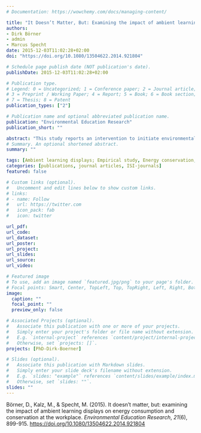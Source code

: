 ```yaml
---
# Documentation: https://wowchemy.com/docs/managing-content/

title: "It Doesn’t Matter, But: Examining the impact of ambient learning displays on energy consumption and conservation at the workplace"
authors:
- Dirk Börner
- admin
- Marcus Specht
date: 2015-12-03T11:02:28+02:00
doi: "https://doi.org/10.1080/13504622.2014.921804"

# Schedule page publish date (NOT publication's date).
publishDate: 2015-12-03T11:02:28+02:00

# Publication type.
# Legend: 0 = Uncategorized; 1 = Conference paper; 2 = Journal article;
# 3 = Preprint / Working Paper; 4 = Report; 5 = Book; 6 = Book section;
# 7 = Thesis; 8 = Patent
publication_types: ["2"]

# Publication name and optional abbreviated publication name.
publication: "Environmental Education Research"
publication_short: ""

abstract: "This study reports an intervention to initiate environmental learning and facilitate pro-environmental behaviour. The purpose was to examine the impact of ambient learning displays on energy consumption and conservation at the workplace, more specifically the evaluation of learning outcome and behaviour change. Using a quasi-experimental design, the empirical study was conducted among employees working at a university campus. For the experimental treatments ambient learning display prototypes were varied on two design dimensions, namely representational fidelity and notification level. The results do not provide clear evidence that the design of the displays influences learning outcome or that the displays lead to pro-environmental behaviour change. Nevertheless the sole deployment of the display prototypes eased the comprehension of the information provided and lowered the need for additional information. Thus ambient learning displays provide a promising framework in the context of environmental learning and beyond."
# Summary. An optional shortened abstract.
summary: ""

tags: [Ambient learning displays; Empirical study, Energy conservation, Environmental learning, Pro-environmental behaviour]
categories: [publications, journal articles, ISI-journals]
featured: false

# Custom links (optional).
#   Uncomment and edit lines below to show custom links.
# links:
# - name: Follow
#   url: https://twitter.com
#   icon_pack: fab
#   icon: twitter

url_pdf:
url_code:
url_dataset:
url_poster:
url_project:
url_slides:
url_source:
url_video:

# Featured image
# To use, add an image named `featured.jpg/png` to your page's folder. 
# Focal points: Smart, Center, TopLeft, Top, TopRight, Left, Right, BottomLeft, Bottom, BottomRight.
image:
  caption: ""
  focal_point: ""
  preview_only: false

# Associated Projects (optional).
#   Associate this publication with one or more of your projects.
#   Simply enter your project's folder or file name without extension.
#   E.g. `internal-project` references `content/project/internal-project/index.md`.
#   Otherwise, set `projects: []`.
projects: [PhD-Dirk-Boerner]

# Slides (optional).
#   Associate this publication with Markdown slides.
#   Simply enter your slide deck's filename without extension.
#   E.g. `slides: "example"` references `content/slides/example/index.md`.
#   Otherwise, set `slides: ""`.
slides: ""
---
```


Börner, D., Kalz, M., & Specht, M. (2015). It doesn’t matter, but: examining the impact of ambient learning displays on energy consumption and conservation at the workplace. *Environmental Education Research*, *21*(6), 899-915. https://doi.org/10.1080/13504622.2014.921804
